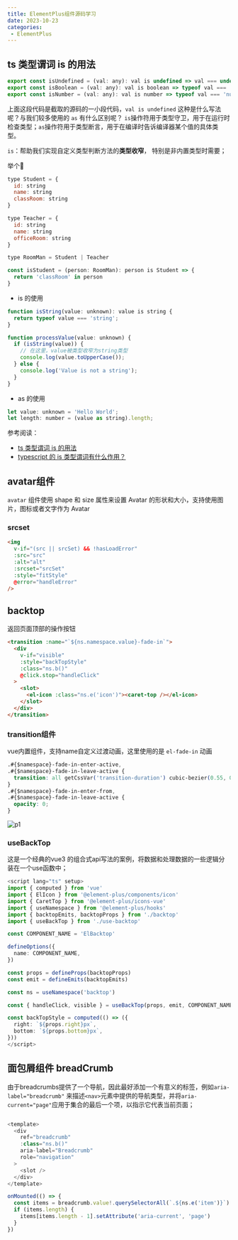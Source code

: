 ```yaml
---
title: ElementPlus组件源码学习
date: 2023-10-23
categories: 
 - ElementPlus
---
```

<Boxx type='tip' />


## ts 类型谓词 is 的用法

```js
export const isUndefined = (val: any): val is undefined => val === undefined
export const isBoolean = (val: any): val is boolean => typeof val === 'boolean'
export const isNumber = (val: any): val is number => typeof val === 'number'
```

上面这段代码是截取的源码的一小段代码，`val is undefined` 这种是什么写法呢？与我们较多使用的 `as` 有什么区别呢？ `is`操作符用于类型守卫，用于在运行时检查类型；`as`操作符用于类型断言，用于在编译时告诉编译器某个值的具体类型。

`is`：帮助我们实现自定义类型判断方法的**类型收窄**， 特别是非内置类型时需要；


举个🌰

```js
type Student = {
  id: string
  name: string
  classRoom: string
}

type Teacher = {
  id: string
  name: string
  officeRoom: string
}

type RoomMan = Student | Teacher

const isStudent = (person: RoomMan): person is Student => {
  return 'classRoom' in person
}
```

- is 的使用

```js
function isString(value: unknown): value is string {
  return typeof value === 'string';
}

function processValue(value: unknown) {
  if (isString(value)) {
    // 在这里，value被类型收窄为string类型
    console.log(value.toUpperCase());
  } else {
    console.log('Value is not a string');
  }
}

```

- as 的使用

```js
let value: unknown = 'Hello World';
let length: number = (value as string).length;
```

参考阅读：
- [ts 类型谓词 is 的用法](https://barwe.cc/2022/08/22/ts-is)
- [typescript 的 is 类型谓词有什么作用？](https://www.zhihu.com/question/560309372)

## avatar组件

`avatar` 组件使用 shape 和 size 属性来设置 Avatar 的形状和大小，支持使用图片，图标或者文字作为 Avatar

### srcset 

```html
<img
  v-if="(src || srcSet) && !hasLoadError"
  :src="src"
  :alt="alt"
  :srcset="srcSet"
  :style="fitStyle"
  @error="handleError"
/>
```

## backtop

返回页面顶部的操作按钮

```html
<transition :name="`${ns.namespace.value}-fade-in`">
  <div
    v-if="visible"
    :style="backTopStyle"
    :class="ns.b()"
    @click.stop="handleClick"
  >
    <slot>
      <el-icon :class="ns.e('icon')"><caret-top /></el-icon>
    </slot>
  </div>
</transition>
```

### transition组件

vue内置组件，支持name自定义过渡动画，这里使用的是 `el-fade-in` 动画

```css
.#{$namespace}-fade-in-enter-active,
.#{$namespace}-fade-in-leave-active {
  transition: all getCssVar('transition-duration') cubic-bezier(0.55, 0, 0.1, 1);
}
.#{$namespace}-fade-in-enter-from,
.#{$namespace}-fade-in-leave-active {
  opacity: 0;
}
```

![p1](https://cn.vuejs.org/assets/transition-classes.f0f7b3c9.png)


###  useBackTop

这是一个经典的vue3 的组合式api写法的案例，将数据和处理数据的一些逻辑分装在一个use函数中；

```ts {20}
<script lang="ts" setup>
import { computed } from 'vue'
import { ElIcon } from '@element-plus/components/icon'
import { CaretTop } from '@element-plus/icons-vue'
import { useNamespace } from '@element-plus/hooks'
import { backtopEmits, backtopProps } from './backtop'
import { useBackTop } from './use-backtop'

const COMPONENT_NAME = 'ElBacktop'

defineOptions({
  name: COMPONENT_NAME,
})

const props = defineProps(backtopProps)
const emit = defineEmits(backtopEmits)

const ns = useNamespace('backtop')

const { handleClick, visible } = useBackTop(props, emit, COMPONENT_NAME)

const backTopStyle = computed(() => ({
  right: `${props.right}px`,
  bottom: `${props.bottom}px`,
}))
</script>
```

## 面包屑组件 breadCrumb

由于breadcrumbs提供了一个导航，因此最好添加一个有意义的标签，例如`aria-label="breadcrumb"` 来描述`<nav>`元素中提供的导航类型，并将`aria-current="page"`应用于集合的最后一个项，以指示它代表当前页面；

```js

<template>
  <div
    ref="breadcrumb"
    :class="ns.b()"
    aria-label="Breadcrumb"
    role="navigation"
  >
    <slot />
  </div>
</template>

onMounted(() => {
  const items = breadcrumb.value!.querySelectorAll(`.${ns.e('item')}`)
  if (items.length) {
    items[items.length - 1].setAttribute('aria-current', 'page')
  }
})
```



